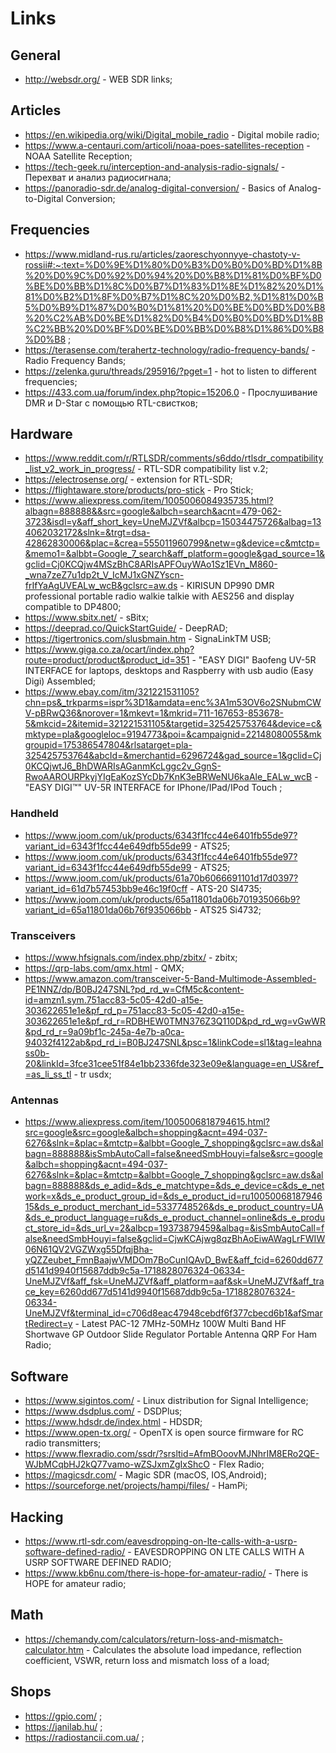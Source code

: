 # Links

## General

- http://websdr.org/ - WEB SDR links;

## Articles

- https://en.wikipedia.org/wiki/Digital_mobile_radio - Digital mobile radio;
- https://www.a-centauri.com/articoli/noaa-poes-satellites-reception - NOAA Satellite Reception;
- https://tech-geek.ru/interception-and-analysis-radio-signals/ - Перехват и анализ радиосигнала;
- https://panoradio-sdr.de/analog-digital-conversion/ - Basics of Analog-to-Digital Conversion;

## Frequencies

- https://www.midland-rus.ru/articles/zaoreschyonnyye-chastoty-v-rossii#:~:text=%D0%9E%D1%80%D0%B3%D0%B0%D0%BD%D1%8B%20%D0%9C%D0%92%D0%94%20%D0%B8%D1%81%D0%BF%D0%BE%D0%BB%D1%8C%D0%B7%D1%83%D1%8E%D1%82%20%D1%81%D0%B2%D1%8F%D0%B7%D1%8C%20%D0%B2,%D1%81%D0%B5%D0%B9%D1%87%D0%B0%D1%81%20%D0%BE%D0%BD%D0%B8%20%C2%AB%D0%BE%D1%82%D0%B4%D0%B0%D0%BD%D1%8B%C2%BB%20%D0%BF%D0%BE%D0%BB%D0%B8%D1%86%D0%B8%D0%B8 ;
- https://terasense.com/terahertz-technology/radio-frequency-bands/ - Radio Frequency Bands;
- https://zelenka.guru/threads/295916/?pget=1 - hot to listen to different frequencies;
- https://433.com.ua/forum/index.php?topic=15206.0 - Прослушивание DMR и D-Star с помощью RTL-свистков;

## Hardware

- https://www.reddit.com/r/RTLSDR/comments/s6ddo/rtlsdr_compatibility_list_v2_work_in_progress/ - RTL-SDR compatibility list v.2;
- https://electrosense.org/ - extension for RTL-SDR;
- https://flightaware.store/products/pro-stick - Pro Stick;
- https://www.aliexpress.com/item/1005006084935735.html?albagn=888888&&src=google&albch=search&acnt=479-062-3723&isdl=y&aff_short_key=UneMJZVf&albcp=15034475726&albag=134062032172&slnk=&trgt=dsa-42862830006&plac=&crea=555011960799&netw=g&device=c&mtctp=&memo1=&albbt=Google_7_search&aff_platform=google&gad_source=1&gclid=Cj0KCQjw4MSzBhC8ARIsAPFOuyWAo1Sz1EVn_M860-_wna7zeZ7u1dp2t_V_IcMJ1xGNZYscn-frIfYaAgUVEALw_wcB&gclsrc=aw.ds - KIRISUN DP990 DMR professional portable radio walkie talkie with AES256 and display compatible to DP4800;
- https://www.sbitx.net/ - sBitx;
- https://deeprad.co/QuickStartGuide/ - DeepRAD;
- https://tigertronics.com/slusbmain.htm - SignaLinkTM USB;
- https://www.giga.co.za/ocart/index.php?route=product/product&product_id=351 - "EASY DIGI" Baofeng UV-5R INTERFACE for laptops, desktops and Raspberry with usb audio (Easy Digi) Assembled;
- https://www.ebay.com/itm/321221531105?chn=ps&_trkparms=ispr%3D1&amdata=enc%3A1m53OV6o2SNubmCWV-pBRwQ36&norover=1&mkevt=1&mkrid=711-167653-853678-5&mkcid=2&itemid=321221531105&targetid=325425753764&device=c&mktype=pla&googleloc=9194773&poi=&campaignid=22148080055&mkgroupid=175386547804&rlsatarget=pla-325425753764&abcId=&merchantid=6296724&gad_source=1&gclid=Cj0KCQjwtJ6_BhDWARIsAGanmKcLggc2v_GgnS-RwoAAROURPkyjYIgEaKozSYcDb7KnK3eBRWeNU6kaAle_EALw_wcB - "EASY DIGI™" UV-5R INTERFACE for IPhone/IPad/IPod Touch ;

### Handheld

- https://www.joom.com/uk/products/6343f1fcc44e6401fb55de97?variant_id=6343f1fcc44e649dfb55de99 - ATS25;
- https://www.joom.com/uk/products/6343f1fcc44e6401fb55de97?variant_id=6343f1fcc44e649dfb55de99 - ATS25;
- https://www.joom.com/uk/products/61a70b6066691101d17d0397?variant_id=61d7b57453bb9e46c19f0cff - ATS-20 SI4735;
- https://www.joom.com/uk/products/65a11801da06b701935066b9?variant_id=65a11801da06b76f935066bb - ATS25 Si4732;

### Transceivers

- https://www.hfsignals.com/index.php/zbitx/ - zbitx;
- https://qrp-labs.com/qmx.html - QMX;
- https://www.amazon.com/transceiver-5-Band-Multimode-Assembled-PE1NNZ/dp/B0BJ247SNL?pd_rd_w=CfM5c&content-id=amzn1.sym.751acc83-5c05-42d0-a15e-303622651e1e&pf_rd_p=751acc83-5c05-42d0-a15e-303622651e1e&pf_rd_r=RDBHEW0TMN376Z3Q110D&pd_rd_wg=vGwWR&pd_rd_r=9a09bf1c-245a-4e7b-a0ca-94032f4122ab&pd_rd_i=B0BJ247SNL&psc=1&linkCode=sl1&tag=leahnass0b-20&linkId=3fce31cee51f84e1bb2336fde323e09e&language=en_US&ref_=as_li_ss_tl - tr usdx;

### Antennas

- https://www.aliexpress.com/item/1005006818794615.html?src=google&src=google&albch=shopping&acnt=494-037-6276&slnk=&plac=&mtctp=&albbt=Google_7_shopping&gclsrc=aw.ds&albagn=888888&isSmbAutoCall=false&needSmbHouyi=false&src=google&albch=shopping&acnt=494-037-6276&slnk=&plac=&mtctp=&albbt=Google_7_shopping&gclsrc=aw.ds&albagn=888888&ds_e_adid=&ds_e_matchtype=&ds_e_device=c&ds_e_network=x&ds_e_product_group_id=&ds_e_product_id=ru1005006818794615&ds_e_product_merchant_id=5337748526&ds_e_product_country=UA&ds_e_product_language=ru&ds_e_product_channel=online&ds_e_product_store_id=&ds_url_v=2&albcp=19373879459&albag=&isSmbAutoCall=false&needSmbHouyi=false&gclid=CjwKCAjwg8qzBhAoEiwAWagLrFWIW06N61QV2VGZWxg55DfqjBha-yQZZeubet_FmnBaajwVMDOm7BoCunIQAvD_BwE&aff_fcid=6260dd677d5141d9940f15687ddb9c5a-1718828076324-06334-UneMJZVf&aff_fsk=UneMJZVf&aff_platform=aaf&sk=UneMJZVf&aff_trace_key=6260dd677d5141d9940f15687ddb9c5a-1718828076324-06334-UneMJZVf&terminal_id=c706d8eac47948cebdf6f377cbecd6b1&afSmartRedirect=y - Latest PAC-12 7MHz-50MHz 100W Multi Band HF Shortwave GP Outdoor Slide Regulator Portable Antenna QRP For Ham Radio; 

## Software

- https://www.sigintos.com/ - Linux distribution for Signal Intelligence;
- https://www.dsdplus.com/ - DSDPlus;
- https://www.hdsdr.de/index.html - HDSDR;
- https://www.open-tx.org/ - OpenTX is open source firmware for RC radio transmitters;
- https://www.flexradio.com/ssdr/?srsltid=AfmBOoovMJNhrIM8ERo2QE-WJbMCqbHJ2kQ77vamo-wZSJxmZgIxShcO - Flex Radio;
- https://magicsdr.com/ - Magic SDR (macOS, IOS,Android);
- https://sourceforge.net/projects/hampi/files/ - HamPi;

## Hacking

- https://www.rtl-sdr.com/eavesdropping-on-lte-calls-with-a-usrp-software-defined-radio/ - EAVESDROPPING ON LTE CALLS WITH A USRP SOFTWARE DEFINED RADIO;
- https://www.kb6nu.com/there-is-hope-for-amateur-radio/ - There is HOPE for amateur radio;

## Math

- https://chemandy.com/calculators/return-loss-and-mismatch-calculator.htm - Calculates the absolute load impedance, reflection coefficient, VSWR, return loss and mismatch loss of a load;

## Shops

- https://gpio.com/ ;
- https://janilab.hu/ ;
- https://radiostancii.com.ua/ ;